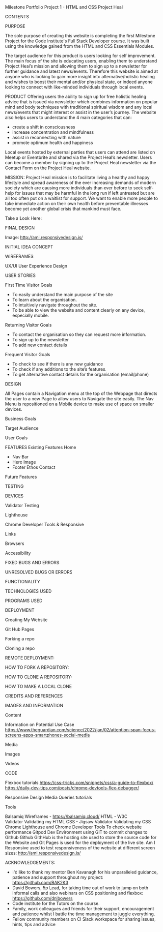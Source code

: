 Milestone Portfolio Project 1 - HTML and CSS
Project Heal

CONTENTS

PURPOSE

The sole purpose of creating this website is completing the first Milestone Project for the Code Institute's Full Stack Developer course. It was built using the knowledge gained from the HTML and CSS Essentials Modules.

The target audience for this product is users looking for self improvement. The main focus of the site is educating users, enabling them to understand Project Heal’s mission and allowing them to sign up to a newsletter for further guidance and latest news/events. Therefore this website is aimed at anyone who is looking to gain more insight into alternative/holistic healing and wishes to boost their mental and/or physical state, or indeed anyone looking to connect with like-minded individuals through local events. 

PRODUCT
Offering users the ability to sign up for free holistic healing advice that is issued via newsletter which combines information on popular mind and body techniques with traditional spiritual wisdom and any local news/events that might interest or assist in the user’s journey. The website also helps users to understand the 4 main categories that can:
- create a shift in consciousness
- increase concentration and mindfulness
- assist in reconnecting with nature
- promote optimum health and happiness

Local events hosted by external parties that users can attend are listed on Meetup or Eventbrite and shared via the Project Heal’s newsletter. Users can become a member by signing up to the Project Heal newsletter via the Contact Form on the Project Heal website. 

MISSION:
Project Heal mission is to facilitate living a healthy and happy lifestyle and spread awareness of the ever increasing demands of modern society which are causing more individuals than ever before to seek self-help for issues that may be harmful in the long run if left untreated but are all too often put on a waitlist for support. We want to enable more people to take immediate action on their own health before preventable illnesses become yet another global crisis that mankind must face. 


Take a Look Here: 

FINAL DESIGN

Image: http://ami.responsivedesign.is/

INITIAL IDEA CONCEPT

WIREFRAMES

UX/UI User Experience Design

USER STORIES

First Time Visitor Goals
* To easily understand the main purpose of the site
* To learn about the organisation.
* To intuitively navigate throughout the site.
* To be able to view the website and content clearly on any device, especially mobile.

Returning Visitor Goals
* To contact the organisation so they can request more information.
* To sign up to the newsletter
* To add new contact details

Frequent Visitor Goals
* To check to see if there is any new guidance
* To check if any additions to the site’s features.
* To get alternative contact details for the organisation (email/phone)

DESIGN

All Pages contain a Navigation menu at the top of the Webpage that directs the user to a new Page to allow users to Navigate the site easily. The Nav Menu is repositioned on a Mobile device to make use of space on smaller devices.

Business Goals

Target Audience

User Goals

FEATURES
Existing Features
Home
- Nav Bar
- Hero Image
- Footer
Ethos
Contact

Future Features


TESTING


DEVICES


Validator Testing


Lighthouse

Chrome Developer Tools & Responsive

Links

Browsers



Accessibility


FIXED BUGS AND ERRORS

UNRESOLVED BUGS OR ERRORS

FUNCTIONALITY

TECHNOLOGIES USED

PROGRAMS USED

DEPLOYMENT

Creating My Website

Git Hub Pages

Forking a repo

Cloning a repo


REMOTE DEPLOYMENT:

HOW TO FORK A REPOSITORY:

HOW TO CLONE A REPOSITORY:

HOW TO MAKE A LOCAL CLONE


CREDITS AND REFERENCES

IMAGES AND INFORMATION


Content

Information on Potential Use Case
https://www.theguardian.com/science/2022/jan/02/attention-span-focus-screens-apps-smartphones-social-media

Media

Images

Videos

CODE


Flexbox tutorials
https://css-tricks.com/snippets/css/a-guide-to-flexbox/
https://daily-dev-tips.com/posts/chrome-devtools-flex-debugger/

Responsive Design Media Queries tutorials


Tools

Balsamiq Wireframes - https://balsamiq.cloud/
HTML - W3C Validator Validating my HTML
CSS - Jigsaw Validator Validating my CSS
Chrome Lighthouse and Chrome Developer Tools To check website performance
Gitpod Dev Environment using GIT to commit changes to Github
Github GithHub is the hosting site used to store the source code for the Website and Git Pages is used for the deployment of the live site.
Am I Responsive used to test responsiveness of the website at different screen sizes: http://ami.responsivedesign.is/

ACKNOWLEDGEMENTS:


* I'd like to thank my mentor Ben Kavanagh for his unparalleled guidance, patience and support throughout my project: https://github.com/BAK2K3
* David Bowers, 5p Lead, for taking time out of work to jump on both informal calls and also webinars on CSS positioning and flexbox: https://github.com/dnlbowers
* Code institute for the Tutors on the course.
* Family, work colleagues and friends for their support, encouragement and patience whilst I battle the time management to juggle everything.
* Fellow community members on CI Slack workspace for sharing issues, hints, tips and advice
